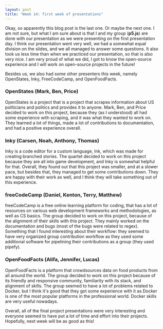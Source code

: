 ```yaml
---
layout: post
title: "Week 14: first week of presentations"
---
```


Okay, so apparently this blog post is the last one. Or maybe the next one. I am not sure, but what I am sure about is that I and my group (**p5.js**) are done with our presentation as we were presenting on the first presentation day. I think our presentation went very well, we had a somewhat equal division on the slides, and we all managed to answer some questions. It also took us less time than when we practiced our presentation, so that is also very nice. I am very proud of what we did, I got to know the open-source experience and I will work on open-source projects in the future!

Besides us, we also had some other presenters this week, namely OpenStates, Inky, FreeCodeCamp, and OpenFoodFacts.

### OpenStates (Mark, Ben, Price)

OpenStates is a project that is a project that scrapes information about US politicians and politics and provides it to anyone. Mark, Ben, and Price decided to work on this project, because they (as I understood) all had some experience with scraping, and it was what they wanted to work on. They learned a lot of things, made a lot of contributions to documentation, and had a positive experience overall.

### Inky (Carsen, Noah, Anthony, Thomas)

Inky is a code editor for a custom language, Ink, which was made for creating branched stories. The quartet decided to work on this project because they are all into game development, and Inky is somewhat helpful for that. Overall, they found out that this project was smaller, and at a slower pace, but besides that, they managed to get some contributions down. They are happy with their work as well, and I think they will take something out of this experience.

### freeCodeCamp (Daniel, Kenton, Terry, Matthew)

freeCodeCamp is a free online learning platform for coding, that has a lot of resources on various web development frameworks and methodologies, as well as CS basics. The group decided to work on this project, because of the alignment of their skills with this project. They mainly worked on the documentation and bugs (most of the bugs were related to regex). Something that I found interesting about their workflow: they seemed to have very organized group contribution workflow as they used some additional software for pipelining their contributions as a group (they used pipefy).

### OpenFoodFacts (Alifa, Jennifer, Lucas)

OpenFoodFacts is a platform that crowdsources data on food products from all around the world. The group decided to work on this project because of its friendly and responsive community, familiarity with its stack, and alignment of skills. The group seemed to have a lot of problems related to Docker, but I think it's good that they got some experience with it as Docker is one of the most popular platforms in the professional world. Docker skills are very useful nowadays.

Overall, all of the final project presentations were very interesting and everyone seemed to have put a lot of time and effort into their projects. Hopefully, next week will be as good as this!
